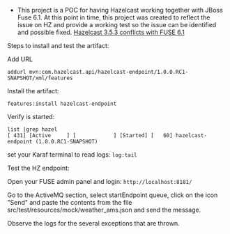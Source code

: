 * This project is a POC for having Hazelcast working together with JBoss Fuse 6.1. 
At this point in time, this project was created to reflect the issue on HZ and provide a working test so the issue can be identified and possible fixed.
[Hazelcast 3.5.3 conflicts with FUSE 6.1](https://github.com/hazelcast/hazelcast/issues/6821)


Steps to install and test the artifact:

Add URL
```
addurl mvn:com.hazelcast.api/hazelcast-endpoint/1.0.0.RC1-SNAPSHOT/xml/features
```

Install the artifact:
```
features:install hazelcast-endpoint
```

Verify is started:

```
list |grep hazel
[ 431] [Active     ] [            ] [Started] [   60] hazelcast-endpoint (1.0.0.RC1-SNAPSHOT)
```

set your Karaf terminal to read logs:
```log:tail```

Test the HZ endpoint:

Open your FUSE admin panel and login:
```http://localhost:8181/```


Go to the ActiveMQ section, select startEndpoint queue, click on the icon "Send" and paste the contents from the file src/test/resources/mock/weather_ams.json and send the message.


Observe the logs for the several exceptions that are thrown.




